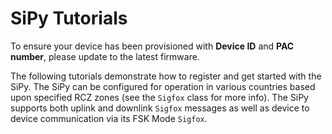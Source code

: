 # SiPy Tutorials

To ensure your device has been provisioned with **Device ID** and **PAC number**, please update to the latest firmware.

The following tutorials demonstrate how to register and get started with the SiPy. The SiPy can be configured for operation in various countries based upon specified RCZ zones (see the ``Sigfox`` class for more info). The SiPy supports both uplink and downlink ``Sigfox`` messages as well as device to device communication via its FSK Mode ``Sigfox``.
